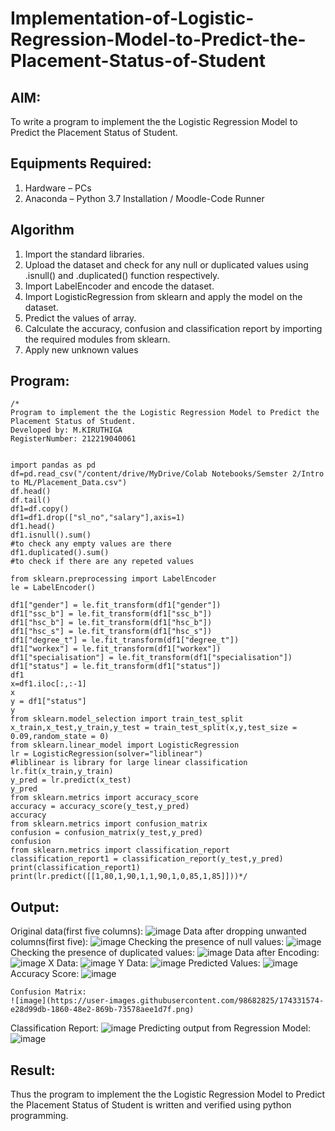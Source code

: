 # Implementation-of-Logistic-Regression-Model-to-Predict-the-Placement-Status-of-Student

## AIM:
To write a program to implement the the Logistic Regression Model to Predict the Placement Status of Student.

## Equipments Required:
1. Hardware – PCs
2. Anaconda – Python 3.7 Installation / Moodle-Code Runner

## Algorithm
1. Import the standard libraries.
2. Upload the dataset and check for any null or duplicated values using .isnull() and .duplicated() function respectively.
3. Import LabelEncoder and encode the dataset.
4. Import LogisticRegression from sklearn and apply the model on the dataset.
5. Predict the values of array.
6. Calculate the accuracy, confusion and classification report by importing the required modules from sklearn.
7. Apply new unknown values
## Program:
```
/*
Program to implement the the Logistic Regression Model to Predict the Placement Status of Student.
Developed by: M.KIRUTHIGA
RegisterNumber: 212219040061 


import pandas as pd
df=pd.read_csv("/content/drive/MyDrive/Colab Notebooks/Semster 2/Intro to ML/Placement_Data.csv")
df.head()
df.tail()
df1=df.copy()
df1=df1.drop(["sl_no","salary"],axis=1)
df1.head()
df1.isnull().sum()
#to check any empty values are there
df1.duplicated().sum()
#to check if there are any repeted values

from sklearn.preprocessing import LabelEncoder
le = LabelEncoder()

df1["gender"] = le.fit_transform(df1["gender"])
df1["ssc_b"] = le.fit_transform(df1["ssc_b"])
df1["hsc_b"] = le.fit_transform(df1["hsc_b"])
df1["hsc_s"] = le.fit_transform(df1["hsc_s"])
df1["degree_t"] = le.fit_transform(df1["degree_t"])
df1["workex"] = le.fit_transform(df1["workex"])
df1["specialisation"] = le.fit_transform(df1["specialisation"])
df1["status"] = le.fit_transform(df1["status"])
df1
x=df1.iloc[:,:-1]
x
y = df1["status"]
y
from sklearn.model_selection import train_test_split
x_train,x_test,y_train,y_test = train_test_split(x,y,test_size = 0.09,random_state = 0)
from sklearn.linear_model import LogisticRegression
lr = LogisticRegression(solver="liblinear")
#liblinear is library for large linear classification
lr.fit(x_train,y_train)
y_pred = lr.predict(x_test)
y_pred
from sklearn.metrics import accuracy_score
accuracy = accuracy_score(y_test,y_pred)
accuracy
from sklearn.metrics import confusion_matrix
confusion = confusion_matrix(y_test,y_pred)
confusion
from sklearn.metrics import classification_report
classification_report1 = classification_report(y_test,y_pred)
print(classification_report1)
print(lr.predict([[1,80,1,90,1,1,90,1,0,85,1,85]]))*/
```

## Output:
Original data(first five columns):
![image](https://user-images.githubusercontent.com/98682825/174330831-41afd13c-d264-4aac-a045-2eaa18b4f0f5.png)
Data after dropping unwanted columns(first five):
![image](https://user-images.githubusercontent.com/98682825/174331114-10294d7a-0e1d-4365-9d59-f2121053b689.png)
Checking the presence of null values:
![image](https://user-images.githubusercontent.com/98682825/174331182-6961ad52-1f37-4936-85f0-c9ae7a5ab626.png)
Checking the presence of duplicated values:
![image](https://user-images.githubusercontent.com/98682825/174331435-a55abf4a-e135-43ea-a9ef-38afde669f62.png)
Data after Encoding:
![image](https://user-images.githubusercontent.com/98682825/174331250-db11e856-ca79-4246-a83e-abc3011e2d58.png)
X Data:
![image](https://user-images.githubusercontent.com/98682825/174331300-c1c87bc7-8dc5-4d60-ad37-ca4cac8be610.png)
Y Data:
![image](https://user-images.githubusercontent.com/98682825/174331337-6bd65c3a-6050-4daa-9987-86b719f0170f.png)
Predicted Values:
![image](https://user-images.githubusercontent.com/98682825/174331535-c908b330-cb10-42f1-95bf-6c4ea70e920a.png)
Accuracy Score:
![image](https://user-images.githubusercontent.com/98682825/174331559-fe3324d7-1a00-45ac-b814-63c33640a267.png)
```
Confusion Matrix:
![image](https://user-images.githubusercontent.com/98682825/174331574-e28d99db-1860-48e2-869b-73578aee1d7f.png)
```
Classification Report:
![image](https://user-images.githubusercontent.com/98682825/174331600-c495ba26-a143-4407-8855-5ca6c915b02f.png)
Predicting output from Regression Model:
![image](https://user-images.githubusercontent.com/98682825/174331635-e869ecb9-2398-46c4-8d77-622201cf5e98.png)



## Result:
Thus the program to implement the the Logistic Regression Model to Predict the Placement Status of Student is written and verified using python programming.
